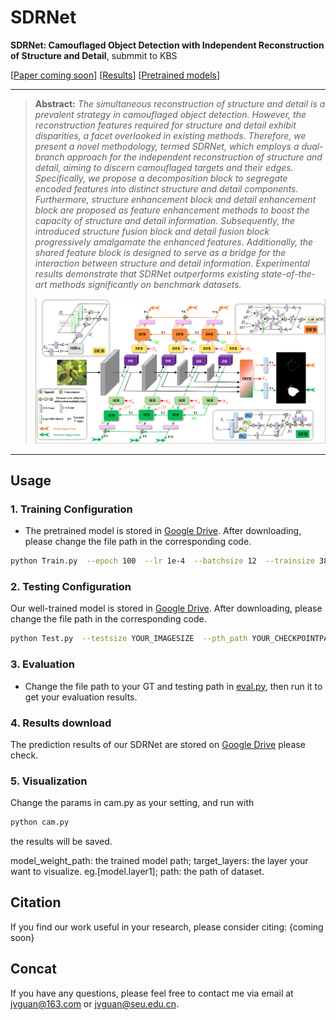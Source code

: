 # SDRNet
**SDRNet: Camouflaged Object Detection with Independent Reconstruction of Structure and Detail**, submmit to KBS

[[Paper coming soon](https)] [[Results](https://drive.google.com/drive/folders/1Pho42bHiBhVR0l9KzdOFQgqLzr8mSv9e?usp=sharing)] 
[[Pretrained models](https://drive.google.com/drive/folders/12g212wCauNINQOwAeEchJAULT9grh-rg?usp=sharing)]

---
> **Abstract:** *The simultaneous reconstruction of structure and detail is a prevalent strategy in camouflaged object detection. However, the reconstruction features required for structure and detail exhibit disparities, a facet overlooked in existing methods. Therefore, we present a novel methodology, termed SDRNet, which employs a dual-branch approach for the independent reconstruction of structure and detail, aiming to discern camouflaged targets and their edges. Specifically, we propose a decomposition block to segregate encoded features into distinct structure and detail components. Furthermore, structure enhancement block and detail enhancement block are proposed as feature enhancement methods to boost the capacity of structure and detail information. Subsequently, the introduced structure fusion block and detail fusion block progressively amalgamate the enhanced features. Additionally, the shared feature block is designed to serve as a bridge for the interaction between structure and detail information. Experimental results demonstrate that SDRNet outperforms existing state-of-the-art methods significantly on benchmark datasets.*
>
> <p align="center">
> <img width="800" src="fr.png">
> </p>
---

## Usage

### 1. Training Configuration

- The pretrained model is stored in [Google Drive](https://drive.google.com/drive/folders/12g212wCauNINQOwAeEchJAULT9grh-rg?usp=sharing). After downloading, please change the file path in the corresponding code.
```bash
python Train.py  --epoch 100  --lr 1e-4  --batchsize 12  --trainsize 384  --train_root YOUR_TRAININGSETPATH  --val_root  YOUR_VALIDATIONSETPATH  --save_path YOUR_CHECKPOINTPATH
```

### 2. Testing Configuration

Our well-trained model is stored in [Google Drive](https://drive.google.com/drive/folders/12g212wCauNINQOwAeEchJAULT9grh-rg?usp=sharing). After downloading, please change the file path in the corresponding code.
```bash
python Test.py  --testsize YOUR_IMAGESIZE  --pth_path YOUR_CHECKPOINTPATH 
```

### 3. Evaluation

- Change the file path to your GT and testing path in [eval.py](https://github.com/whyandbecause/SDRNet/edit/main/evaltools/eval.py), then run it to get your evaluation results.

### 4. Results download

The prediction results of our SDRNet are stored on [Google Drive](https://drive.google.com/drive/folders/12g212wCauNINQOwAeEchJAULT9grh-rg?usp=sharing) please check.

### 5. Visualization
Change the params in cam.py as your setting, and run with
```bash
python cam.py  
```
the results will be saved.

model_weight_path: the trained model path;
target_layers: the layer your want to visualize. eg.[model.layer1];
path: the path of dataset.

## Citation
If you find our work useful in your research, please consider citing:
{coming soon}

## Concat
If you have any questions, please feel free to contact me via email at jvguan@163.com or jvguan@seu.edu.cn.
